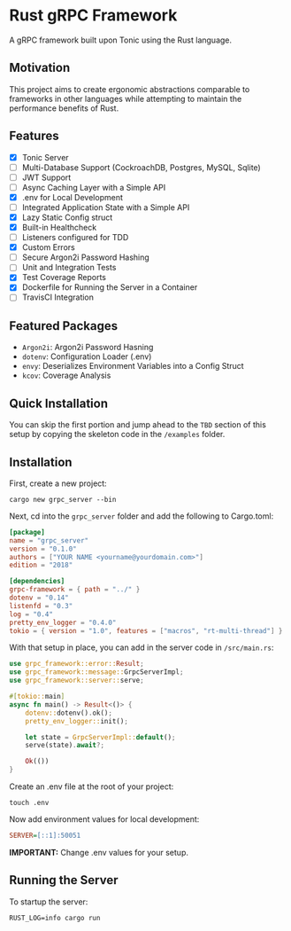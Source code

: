 # Rust gRPC Framework

A gRPC framework built upon Tonic using the Rust language.

## Motivation

This project aims to create ergonomic abstractions comparable to frameworks in
other languages while attempting to maintain the performance benefits of Rust.

## Features

- [X] Tonic Server
- [ ] Multi-Database Support (CockroachDB, Postgres, MySQL, Sqlite)
- [ ] JWT Support
- [ ] Async Caching Layer with a Simple API
- [X] .env for Local Development
- [ ] Integrated Application State with a Simple API
- [X] Lazy Static Config struct
- [X] Built-in Healthcheck
- [ ] Listeners configured for TDD
- [X] Custom Errors
- [ ] Secure Argon2i Password Hashing
- [ ] Unit and Integration Tests
- [X] Test Coverage Reports
- [X] Dockerfile for Running the Server in a Container
- [ ] TravisCI Integration

## Featured Packages

- `Argon2i`: Argon2i Password Hasning
- `dotenv`: Configuration Loader (.env)
- `envy`: Deserializes Environment Variables into a Config Struct
- `kcov`: Coverage Analysis

## Quick Installation

You can skip the first portion and jump ahead to the `TBD` section of this setup by copying the skeleton code in the `/examples` folder.

## Installation

First, create a new project:

```shell
cargo new grpc_server --bin
```

Next, cd into the `grpc_server` folder and add the following to Cargo.toml:

```toml
[package]
name = "grpc_server"
version = "0.1.0"
authors = ["YOUR NAME <yourname@yourdomain.com>"]
edition = "2018"

[dependencies]
grpc-framework = { path = "../" }
dotenv = "0.14"
listenfd = "0.3"
log = "0.4"
pretty_env_logger = "0.4.0"
tokio = { version = "1.0", features = ["macros", "rt-multi-thread"] }
```

With that setup in place, you can add in the server code in `/src/main.rs`:

```rust
use grpc_framework::error::Result;
use grpc_framework::message::GrpcServerImpl;
use grpc_framework::server::serve;

#[tokio::main]
async fn main() -> Result<()> {
    dotenv::dotenv().ok();
    pretty_env_logger::init();

    let state = GrpcServerImpl::default();
    serve(state).await?;

    Ok(())
}
```

Create an .env file at the root of your project:

```shell
touch .env
```

Now add environment values for local development:

```ini
SERVER=[::1]:50051
```

**IMPORTANT:** Change .env values for your setup.

## Running the Server

To startup the server:

```shell
RUST_LOG=info cargo run
```

